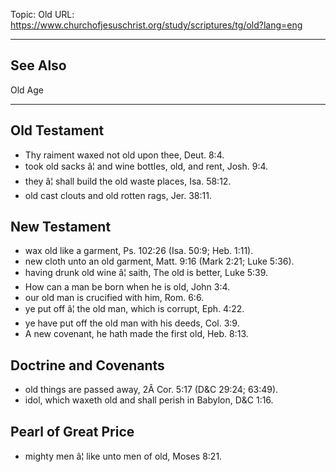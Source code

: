 Topic: Old
URL: https://www.churchofjesuschrist.org/study/scriptures/tg/old?lang=eng

---

## See Also

Old Age

---

## Old Testament

- Thy raiment waxed not old upon thee, Deut. 8:4.
- took old sacks â¦ and wine bottles, old, and rent, Josh. 9:4.
- they â¦ shall build the old waste places, Isa. 58:12.
- old cast clouts and old rotten rags, Jer. 38:11.

## New Testament

- wax old like a garment, Ps. 102:26 (Isa. 50:9; Heb. 1:11).
- new cloth unto an old garment, Matt. 9:16 (Mark 2:21; Luke 5:36).
- having drunk old wine â¦ saith, The old is better, Luke 5:39.
- How can a man be born when he is old, John 3:4.
- our old man is crucified with him, Rom. 6:6.
- ye put off â¦ the old man, which is corrupt, Eph. 4:22.
- ye have put off the old man with his deeds, Col. 3:9.
- A new covenant, he hath made the first old, Heb. 8:13.

## Doctrine and Covenants

- old things are passed away, 2Â Cor. 5:17 (D&C 29:24; 63:49).
- idol, which waxeth old and shall perish in Babylon, D&C 1:16.

## Pearl of Great Price

- mighty men â¦ like unto men of old, Moses 8:21.

